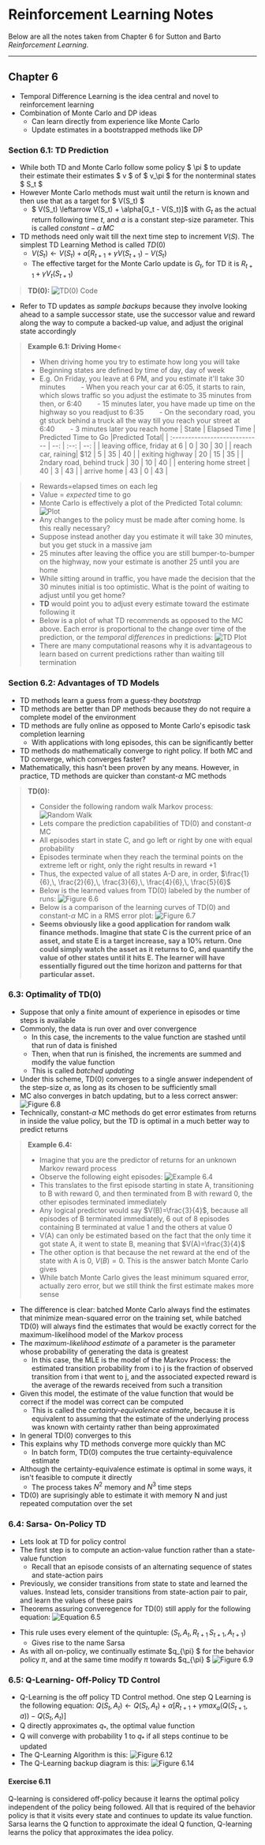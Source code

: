 Reinforcement Learning Notes
===================

Below are all the notes taken from Chapter 6 for Sutton and Barto *Reinforcement Learning*.

----------


## Chapter 6


* Temporal Difference Learning is the idea central and novel to reinforcement learning
* Combination of Monte Carlo and DP ideas
	* Can learn directly from experience like Monte Carlo
	* Update estimates in a bootstrapped methods like DP

### Section 6.1: TD Prediction

* While both TD and Monte Carlo follow some policy $ \pi $ to update their estimate their estimates $ v $ of $ v_\pi $ for the nonterminal states $ S_t $ 
* However Monte Carlo methods must wait until the return is known and then use that as a target for $ V(S_t) $ 
	* $ V(S_t) \leftarrow V(S_t) + \alpha[G_t - V(S_t)]$ with $G_t$ as the actual return following time $t$, and $\alpha$ is a constant step-size parameter. This is called $constant-\alpha\,MC$
* TD methods need only wait till the next time step to increment $V(S)$. The simplest TD Learning Method is called $TD(0)$
	* $V(S_t) \leftarrow V(S_t) + \alpha[R_{t+1}+\gamma V(S_{t+1})-V(S_t)$
	* The effective target for the Monte Carlo update is $G_t$, for TD it is $R_{t+1}+\gamma V_t(S_{t+1})$

>**TD(0):**
![TD(0) Code](https://drive.google.com/uc?id=0B3oXhBTHfrfdYU9iT3B4T2pDc0U)

* Refer to TD updates as *sample backups* because they involve looking ahead to a sample successor state, use the successor value and reward along the way to compute a backed-up value, and adjust the original state accordingly
>**Example 6.1: Driving Home**<
> - When driving home you try to estimate how long you will take
> - Beginning states are defined by time of day, day of week
> - E.g. On Friday, you leave at 6 PM, and you estimate it'll take 30 minutes
> &nbsp;&nbsp;&nbsp;&nbsp;&nbsp;&nbsp; - When you reach your car at 6:05, it starts to rain, which slows traffic so you adjust the estimate to 35 minutes from then, or 6:40
> &nbsp;&nbsp;&nbsp;&nbsp;&nbsp;&nbsp; - 15 minutes later, you have made up time on the highway so you readjust to 6:35
> &nbsp;&nbsp;&nbsp;&nbsp;&nbsp;&nbsp; - On the secondary road, you gt stuck behind a truck all the way till you reach your street at 6:40
> &nbsp;&nbsp;&nbsp;&nbsp;&nbsp;&nbsp; - 3 minutes later you reach home
| State     | Elapsed Time | Predicted Time to Go   |Predicted Total|
| :---------------------------- | --: | :--: | --:  |
| leaving office, friday at 6	| 0  |  30   |	30	|
| reach car, raining| $12    	| 5  |	35	 |	40	|
| exiting highway     		 	| 20  |  15  |	35	|
| 2ndary road, behind truck	 	| 30  |	10	 |	40	|
| entering home street			| 40  | 3	 |	43	|
| arrive home					| 43  |	0	 |	43	|

> - Rewards=elapsed times on each leg
> - Value = *expected* time to go
> - Monte Carlo is effectively a plot of the Predicted Total column:
> ![Plot](https://drive.google.com/uc?id=0B3oXhBTHfrfdR1QtV3lWc080ak0)
> - Any changes to the policy must be made after coming home. Is this really necessary?
> - Suppose instead another day you estimate it will take 30 minutes, but you get stuck in a massive jam
> - 25 minutes after leaving the office you are still bumper-to-bumper on the highway, now your estimate is another 25 until you are home
> - While sitting around in traffic, you have made the decision that the 30 minutes initial is too optimistic. What is the point of waiting to adjust until you get home?
> - **TD** would point you to adjust every estimate toward the estimate following it
> - Below is a plot of what TD recommends as opposed to the MC above. Each error is proportional to the change over time of the prediction, or the *temporal differences* in predictions:
> ![TD Plot](https://drive.google.com/uc?id=0B3oXhBTHfrfdQUtIdElHVnhaSmM)
> - There are many computational reasons why it is advantageous to learn based on current predictions rather than waiting till termination

### Section 6.2: Advantages of TD Models
* TD methods learn a guess from a guess-they *bootstrap*
* TD methods are better than DP methods because they do not require a complete model of the environment
* TD methods are fully online as opposed to Monte Carlo's episodic task completion learning
	* With applications with long episodes, this can be significantly better
* TD methods do mathematically converge to right policy. If both MC and TD converge, which converges faster?
* Mathematically, this hasn't been proven by any means. However, in practice, TD methods are quicker than constant-$\alpha$ MC methods

>**TD(0):**
> - Consider the following random walk Markov process:
> ![Random Walk](https://drive.google.com/uc?id=0B3oXhBTHfrfdVmFyNEJ0ZTZ0bjg)
> - Lets compare the prediction capabilities of TD(0) and constant-$\alpha$ MC
> - All episodes start in state C, and go left or right by one with equal probability
> - Episodes terminate when they reach the terminal points on the extreme left or right, only the right results in reward +1
> - Thus, the expected value of all states A-D are, in order, $\frac{1}{6},\, \frac{2}{6},\, \frac{3}{6},\, \frac{4}{6},\, \frac{5}{6}$
> - Below is the learned values from TD(0) labeled by the number of runs:
> ![Figure 6.6](https://drive.google.com/uc?id=0B3oXhBTHfrfdQnktbmRNTTJIbUE)
> - Below is a comparison of the learning curves of TD(0) and constant-$\alpha$ MC in a RMS error plot:
> ![Figure 6.7](https://drive.google.com/uc?id=0B3oXhBTHfrfdX1puZVZoRFhSb0E)
> - **Seems obviously like a good application for random walk finance methods. Imagine that state C is the current price of an asset, and state E is a target increase, say a 10% return. One could simply watch the asset as it returns to C, and quantify the value of other states until it hits E. The learner will have essentially figured out the time horizon and patterns for that particular asset.**

### 6.3: Optimality of TD(0)
* Suppose that only a finite amount of experience in episodes or time steps is available
* Commonly, the data is run over and over convergence
	* In this case, the increments to the value function are stashed until that run of data is finished
	* Then, when that run is finished, the increments are summed and modify the value function
	* This is called *batched updating*
* Under this scheme, TD(0) converges to a single answer independent of the step-size $\alpha$, as long as its chosen to be sufficiently small
* MC also converges in batch updating, but to a less correct answer:
![Figure 6.8](https://drive.google.com/uc?id=0B3oXhBTHfrfdSDhJMEQxWFFDRTQ)
* Technically, constant-$\alpha$ MC methods do get error estimates from returns in inside the value policy, but the TD is optimal in a much better way to predict returns
>**Example 6.4:**
> - Imagine that you are the predictor of returns for an unknown Markov reward process
> - Observe the following eight episodes:
> ![Example 6.4](https://drive.google.com/uc?id=0B3oXhBTHfrfdTmFjTkVhbnMxR1E)
> - This translates to the first episode starting in state A, transitioning to B with reward 0, and then terminated from B with reward 0, the other episodes terminated immediately
> - Any logical predictor would say $V(B)=\frac{3}{4}$, because all episodes of B terminated immediately, 6 out of 8 episodes containing B terminated  at value 1 and the others at value 0
> - V(A) can only be estimated based on the fact that the only time it got state A, it went to state B, meaning that $V(A)=\frac{3}{4}$
> - The other option is that because the net reward at the end of the state with A is 0, $V(B)=0$. This is the answer batch Monte Carlo gives
> - While batch Monte Carlo gives the least minimum squared error, actually zero error, but we still think the first estimate makes more sense

* The difference is clear: batched Monte Carlo always find the estimates that minimize mean-squared error on the training set, while batched TD(0) will always find the estimates that would be exactly correct for the maximum-likelihood model of the Markov process
*  The *maximum-likelihood estimate* of a parameter is the parameter whose probability of generating the data is greatest
	* In this case, the MLE is the model of the Markov Process: the estimated transition probability from i to j is the fraction of observed transition from i that went to j, and the associated expected reward is the average of the rewards received from such a transition
* Given this model, the estimate of the value function that would be correct if the model was correct can be computed
	* This is called the *certainty-equivalence estimate*, because it is equivalent to assuming that the estimate of the underlying process was known with certainty rather than being approximated
* In general TD(0) converges to this
* This explains why TD methods converge more quickly than MC
	* In batch form, TD(0) computes the true certainty-equivalence estimate
* Although the certainty-equivalence estimate is optimal in some ways, it isn't feasible to compute it directly
	* The process takes $N^2$ memory and $N^3$ time steps
* TD(0) are suprisingly able to estimate it with memory N and just repeated computation over the set 

### 6.4: Sarsa- On-Policy TD
* Lets look at TD for policy control
* The first step is to compute an action-value function rather than a state-value function
	* Recall that an episode consists of an alternating sequence of states and state-action pairs
* Previously, we consider transitions from state to state and learned the values. Instead lets, consider transitions from state-action pair to pair, and learn the values of these pairs
* Theorems assuring converegence for TD(0) still apply for the following equation:
![Equation 6.5](https://drive.google.com/uc?id=0B3oXhBTHfrfdR01zdkNRekU1WkU)
- This rule uses every element of the quintuple: $(S_t,\, A_t,\, R_{t+1}\,  S_{t+1},\,A_{t+1})$
	- Gives rise to the name Sarsa
- As with all on-policy, we continually estimate $q_{\pi} $ for the behavior policy $\pi$, and at the same time modify $\pi$ towards $q_{\pi} $
![Figure 6.9](https://drive.google.com/uc?id=0B3oXhBTHfrfdRE9Dc3p2eWFSdzA)
### 6.5: Q-Learning- Off-Policy TD Control
* Q-Learning is the off policy TD Control method. One step Q Learning is the following equation:
$Q(S_t,A_t)\leftarrow Q(S_t,A_t) + \alpha [R_{t+1}+\gamma max_a(Q(S_{t+1},a))-Q(S_t,A_t)]$
* Q directly approximates $q_{*}$, the optimal value function
* Q will converge with probability 1 to $q_{*}$ if all steps continue to be updated
* The Q-Learning Algorithm is this:
![Figure 6.12](https://drive.google.com/uc?id=0B3oXhBTHfrfdNk5IdEwxcmE0U28)
* The Q-Learning backup diagram is this:
![Figure 6.14](https://drive.google.com/uc?id=0B3oXhBTHfrfdQUhVSFFUOTVRSUE)

#### Exercise 6.11
Q-learning is considered off-policy because it learns the optimal policy independent of the policy being followed. All that is required of the behavior policy is that it visits every state and continues to update its value function. Sarsa learns the Q function to approximate the ideal Q function, Q-learning learns the policy that approximates the idea policy.

